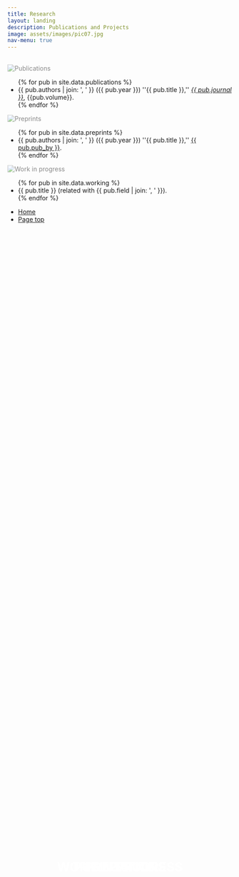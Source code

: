 ```yaml
---
title: Research
layout: landing
description: Publications and Projects
image: assets/images/pic07.jpg
nav-menu: true
---
```


<!-- Main -->
<div id="main">

<section id="one">
	<br>
</section>

<section id="two" class="spotlights">
	<section>
		<div class="image">
            <img src="{{ 'assets/images/network_communities.svg' | relative_url }}" alt="Publications" style="opacity: 0.5;" data-position="center center" />
            <h1 style="position: absolute; top: 50%; left: 50%; transform: translate(-50%, -50%); color:#ffffff; font-size: 2em; text-transform: uppercase; margin: 0;">Publications</h1>
        </div>
		<div class="content">
			<div class="inner">
				<ul class="alt">
					{% for pub in site.data.publications %}
						<li>{{ pub.authors | join: ', ' }} ({{ pub.year }}) ''{{ pub.title }},'' <em><a href="{{ pub.link }}">{{ pub.journal }}</a></em>, {{pub.volume}}.</li>
					{% endfor %}
				</ul>
			</div>
		</div>
	</section>
	<section>
		<div class="image">
            <img src="{{ 'assets/images/network_preprints.svg' | relative_url }}" alt="Preprints" style="opacity: 0.5;" data-position="top center" />
            <h1 style="position: absolute; top: 50%; left: 50%; transform: translate(-50%, -50%); color:#ffffff; font-size: 2em; text-transform: uppercase; margin: 0;">Preprints</h1>
        </div>
		<div class="content">
			<div class="inner">
				<ul class="alt">
					{% for pub in site.data.preprints %}
					<li>{{ pub.authors | join: ', ' }} ({{ pub.year }}) ''{{ pub.title }},'' <a href="{{ pub.link }}">{{ pub.pub_by }}</a>.</li>
					{% endfor %}
				</ul>
			</div>
		</div>
	</section>
	<section>
		<div class="image">
            <img src="{{ 'assets/images/network_wip.svg' | relative_url }}" alt="Work in progress" style="opacity: 0.5;" data-position="center center" />
            <h1 style="position: absolute; top: 50%; left: 50%; transform: translate(-50%, -50%); color:#ffffff; font-size: 2em; text-transform: uppercase; margin: 0;">Work in progress</h1>
        </div>
		<div class="content">
			<div class="inner">
				<ul class="alt">
					{% for pub in site.data.working %}
						<li>{{ pub.title }} (related with {{ pub.field | join: ', ' }}).</li>
					{% endfor %}
				</ul>
			</div>
		</div>
	</section>
</section>

<section>
	<div class="inner">
		<ul class="actions">
			<li><a href="index.html" class="button">Home</a></li>
			<li><a href="#main" class="button special">Page top</a></li>
		</ul>
	</div>
</section>

</div>
